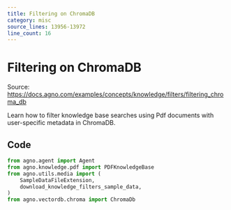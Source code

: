 ```yaml
---
title: Filtering on ChromaDB
category: misc
source_lines: 13956-13972
line_count: 16
---
```


# Filtering on ChromaDB
Source: https://docs.agno.com/examples/concepts/knowledge/filters/filtering_chroma_db

Learn how to filter knowledge base searches using Pdf documents with user-specific metadata in ChromaDB.

## Code

```python
from agno.agent import Agent
from agno.knowledge.pdf import PDFKnowledgeBase
from agno.utils.media import (
    SampleDataFileExtension,
    download_knowledge_filters_sample_data,
)
from agno.vectordb.chroma import ChromaDb

